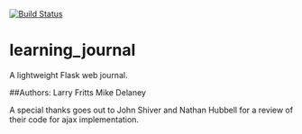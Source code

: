 [![Build Status](https://travis-ci.org/lfritts/learning_journal.png)](https://travis-ci.org/lfritts/learning_journal)

learning_journal
================

A lightweight Flask web journal.

##Authors:
Larry Fritts
Mike Delaney

A special thanks goes out to John Shiver and Nathan Hubbell for a
review of their code for ajax implementation.

